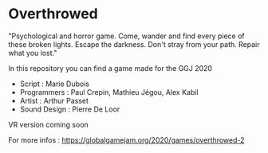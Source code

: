 # Overthrowed

"Psychological and horror game. Come, wander and find every piece of these broken lights. Escape the darkness. Don't stray from your path. Repair what you lost."

In this repository you can find a game made for the GGJ 2020 

- Script : Marie Dubois
- Programmers : Paul Crepin, Mathieu Jégou, Alex Kabil
- Artist : Arthur Passet
- Sound Design : Pierre De Loor

VR version coming soon

For more infos : https://globalgamejam.org/2020/games/overthrowed-2

